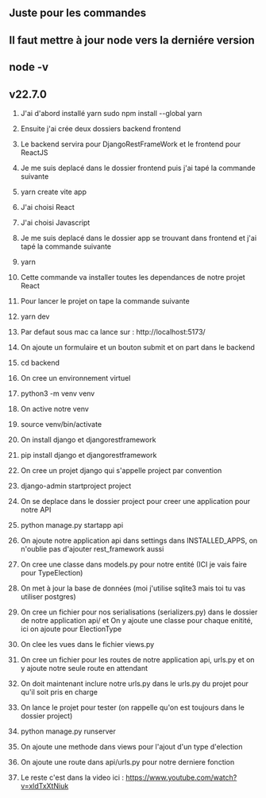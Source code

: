## Juste pour les commandes

## Il faut mettre à jour node vers la derniére version

## node -v
## v22.7.0

1. J'ai d'abord installé yarn
    sudo npm install --global yarn

2. Ensuite j'ai crée deux dossiers
    backend
    frontend

3. Le backend servira pour DjangoRestFrameWork et le frontend pour ReactJS

4. Je me suis deplacé dans le dossier frontend puis j'ai tapé la commande suivante

5. yarn create vite app

6. J'ai choisi React

7. J'ai choisi Javascript

8. Je me suis deplacé dans le dossier app se trouvant dans frontend et j'ai tapé la commande suivante

9. yarn

10. Cette commande va installer toutes les dependances de notre projet React

11. Pour lancer le projet on tape la commande suivante

12. yarn dev

13. Par defaut sous mac ca lance sur : http://localhost:5173/

14. On ajoute un formulaire et un bouton submit et on part dans le backend

15. cd backend

16. On cree un environnement virtuel

17. python3 -m venv venv

18. On active notre venv

19. source venv/bin/activate

20. On install django et djangorestframework

21. pip install django et djangorestframework

22. On cree un projet django qui s'appelle project par convention

23. django-admin startproject project

24. On se deplace dans le dossier project pour creer une application pour notre API

25. python manage.py startapp api

26. On ajoute notre application api dans settings dans INSTALLED_APPS, on n'oublie pas d'ajouter rest_framework aussi

27. On cree une classe dans models.py pour notre entité (ICI je vais faire pour TypeElection)

28. On met à jour la base de données (moi j'utilise sqlite3 mais toi tu vas utiliser postgres)

30. On cree un fichier pour nos serialisations (serializers.py) dans le dossier de notre application api/ et On y ajoute une classe pour chaque enitité, ici on ajoute pour ElectionType

31. On clee les vues dans le fichier views.py

32. On cree un fichier pour les routes de notre application api, urls.py et on y ajoute notre seule route en attendant

33. On doit maintenant inclure notre urls.py dans le urls.py du projet pour qu'il soit pris en charge

34. On lance le projet pour tester (on rappelle qu'on est toujours dans le dossier project)

35. python manage.py runserver

36. On ajoute une methode dans views pour l'ajout d'un type d'election

37. On ajoute une route dans api/urls.py pour notre derniere fonction

38. Le reste c'est dans la video ici : https://www.youtube.com/watch?v=xldTxXtNiuk 
